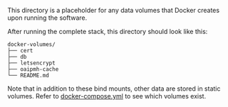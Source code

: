 This directory is a placeholder for any data volumes that Docker creates upon
running the software.

After running the complete stack, this directory should look like this:

```
docker-volumes/
├── cert
├── db
├── letsencrypt
├── oaipmh-cache
└── README.md
```

Note that in addition to these bind mounts, other data are stored in static
volumes. Refer to [docker-compose.yml](/docker-compose.yml) to see which volumes
exist.
